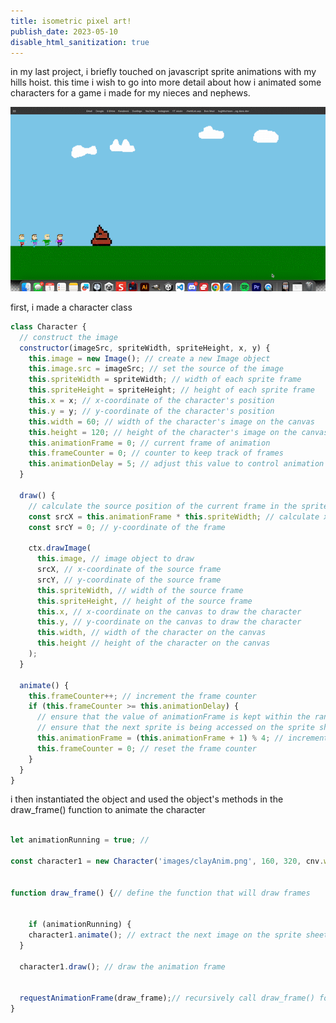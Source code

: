 ```yaml
---
title: isometric pixel art!
publish_date: 2023-05-10
disable_html_sanitization: true
--- 
```

<font>
        in my last project, i briefly touched on javascript sprite animations with my hills hoist. this time i 
        wish to go into more detail about how i animated some characters for a game i made for my nieces and nephews.
</font>

![pixel art foundation](./images/runforveg.gif)

<font>
        first, i made a character class
</font>

```js
class Character {
  // construct the image
  constructor(imageSrc, spriteWidth, spriteHeight, x, y) {
    this.image = new Image(); // create a new Image object
    this.image.src = imageSrc; // set the source of the image
    this.spriteWidth = spriteWidth; // width of each sprite frame
    this.spriteHeight = spriteHeight; // height of each sprite frame
    this.x = x; // x-coordinate of the character's position
    this.y = y; // y-coordinate of the character's position
    this.width = 60; // width of the character's image on the canvas
    this.height = 120; // height of the character's image on the canvas
    this.animationFrame = 0; // current frame of animation
    this.frameCounter = 0; // counter to keep track of frames
    this.animationDelay = 5; // adjust this value to control animation delay (speed)
  }

  draw() {
    // calculate the source position of the current frame in the sprite sheet
    const srcX = this.animationFrame * this.spriteWidth; // calculate x-coordinate of the frame
    const srcY = 0; // y-coordinate of the frame
    
    ctx.drawImage(
      this.image, // image object to draw
      srcX, // x-coordinate of the source frame
      srcY, // y-coordinate of the source frame
      this.spriteWidth, // width of the source frame
      this.spriteHeight, // height of the source frame
      this.x, // x-coordinate on the canvas to draw the character
      this.y, // y-coordinate on the canvas to draw the character
      this.width, // width of the character on the canvas
      this.height // height of the character on the canvas
    );
  }

  animate() {
    this.frameCounter++; // increment the frame counter
    if (this.frameCounter >= this.animationDelay) {
      // ensure that the value of animationFrame is kept within the range of 0 to 3 (4 frames before looping)
      // ensure that the next sprite is being accessed on the sprite sheet as draw_frame() loops the draw() function
      this.animationFrame = (this.animationFrame + 1) % 4; // increment and wrap around to 0 if it reaches 3
      this.frameCounter = 0; // reset the frame counter
    }
  }
}
```

<font>
        i then instantiated the object and used the object's methods in the draw_frame() function
        to animate the character
</font>

```js

let animationRunning = true; // 

const character1 = new Character('images/clayAnim.png', 160, 320, cnv.width / 10, cnv.height / 3 * 2 + (cnv.height));


function draw_frame() {// define the function that will draw frames


    if (animationRunning) {
    character1.animate(); // extract the next image on the sprite sheet to plug into draw()
  }

  character1.draw(); // draw the animation frame

  
  requestAnimationFrame(draw_frame);// recursively call draw_frame() for ongoing animation
}

```















